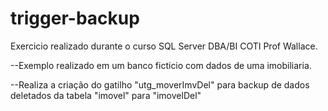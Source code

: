 # trigger-backup
Exercicio realizado durante o curso SQL Server DBA/BI COTI Prof Wallace.

--Exemplo realizado em um banco ficticio com dados de uma imobiliaria.

--Realiza a criação do gatilho "utg_moverImvDel" para backup de dados deletados da tabela "imovel" para "imovelDel"
